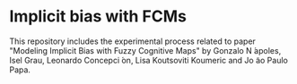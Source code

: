# Implicit bias with FCMs

This repository includes the experimental process related to paper "Modeling Implicit Bias with Fuzzy Cognitive Maps" by Gonzalo N ́apoles, Isel Grau, Leonardo Concepci ́on, Lisa Koutsoviti Koumeric and Jo ̃ao Paulo Papa.
